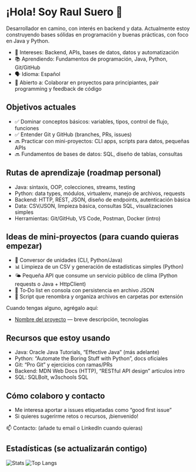 # ¡Hola! Soy Raul Suero 👋

Desarrollador en camino, con interés en backend y data. Actualmente estoy construyendo bases sólidas en programación y buenas prácticas, con foco en Java y Python.

- 🎯 Intereses: Backend, APIs, bases de datos, datos y automatización
- 📚 Aprendiendo: Fundamentos de programación, Java, Python, Git/GitHub
- 🗣️ Idioma: Español
- 🤝 Abierto a: Colaborar en proyectos para principiantes, pair programming y feedback de código

## Objetivos actuales
- ✅ Dominar conceptos básicos: variables, tipos, control de flujo, funciones
- ✅ Entender Git y GitHub (branches, PRs, issues)
- 🔜 Practicar con mini-proyectos: CLI apps, scripts para datos, pequeñas APIs
- 🔜 Fundamentos de bases de datos: SQL, diseño de tablas, consultas

## Rutas de aprendizaje (roadmap personal)
- Java: sintaxis, OOP, colecciones, streams, testing
- Python: data types, módulos, virtualenv, manejo de archivos, requests
- Backend: HTTP, REST, JSON, diseño de endpoints, autenticación básica
- Data: CSV/JSON, limpieza básica, consultas SQL, visualizaciones simples
- Herramientas: Git/GitHub, VS Code, Postman, Docker (intro)

## Ideas de mini‑proyectos (para cuando quieras empezar)
- 🧮 Conversor de unidades (CLI, Python/Java)
- 📊 Limpieza de un CSV y generación de estadísticas simples (Python)
- 🌤️ Pequeña API que consume un servicio público de clima (Python requests o Java + HttpClient)
- 📝 To‑Do list en consola con persistencia en archivo JSON
- 🐍 Script que renombra y organiza archivos en carpetas por extensión

Cuando tengas alguno, agrégalo aquí:
- [Nombre del proyecto](URL) — breve descripción, tecnologías

## Recursos que estoy usando
- Java: Oracle Java Tutorials, “Effective Java” (más adelante)
- Python: “Automate the Boring Stuff with Python”, docs oficiales
- Git: “Pro Git” y ejercicios con ramas/PRs
- Backend: MDN Web Docs (HTTP), “RESTful API design” artículos intro
- SQL: SQLBolt, w3schools SQL

## Cómo colaboro y contacto
- Me interesa aportar a issues etiquetadas como “good first issue”
- Si quieres sugerirme retos o recursos, ¡bienvenido!

📫 Contacto: (añade tu email o LinkedIn cuando quieras)

## Estadísticas (se actualizarán contigo)
![Stats](https://github-readme-stats.vercel.app/api?username=Suerooo&show_icons=true&theme=tokyonight)
![Top Langs](https://github-readme-stats.vercel.app/api/top-langs/?username=Suerooo&layout=compact&theme=tokyonight)

<!-- Reemplaza Suerooo por tu usuario real de GitHub -->